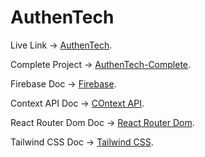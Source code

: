 # AuthenTech

Live Link -> [AuthenTech]().

Complete Project -> [AuthenTech-Complete]().

Firebase Doc -> [Firebase](https://firebase.google.com/docs/web/).

Context API Doc -> [COntext API](https://reactjs.org/docs/context.html).

React Router Dom Doc -> [React Router Dom](https://reactrouter.com/en/main).

Tailwind CSS Doc -> [Tailwind CSS](https://tailwindcss.com/docs/installation).


